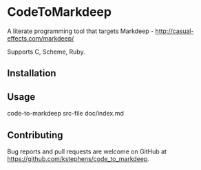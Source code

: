 # CodeToMarkdeep

A literate programming tool that targets Markdeep - http://casual-effects.com/markdeep/

Supports C, Scheme, Ruby.

## Installation

## Usage

code-to-markdeep src-file doc/index.md

## Contributing

Bug reports and pull requests are welcome on GitHub at https://github.com/kstephens/code_to_markdeep.
